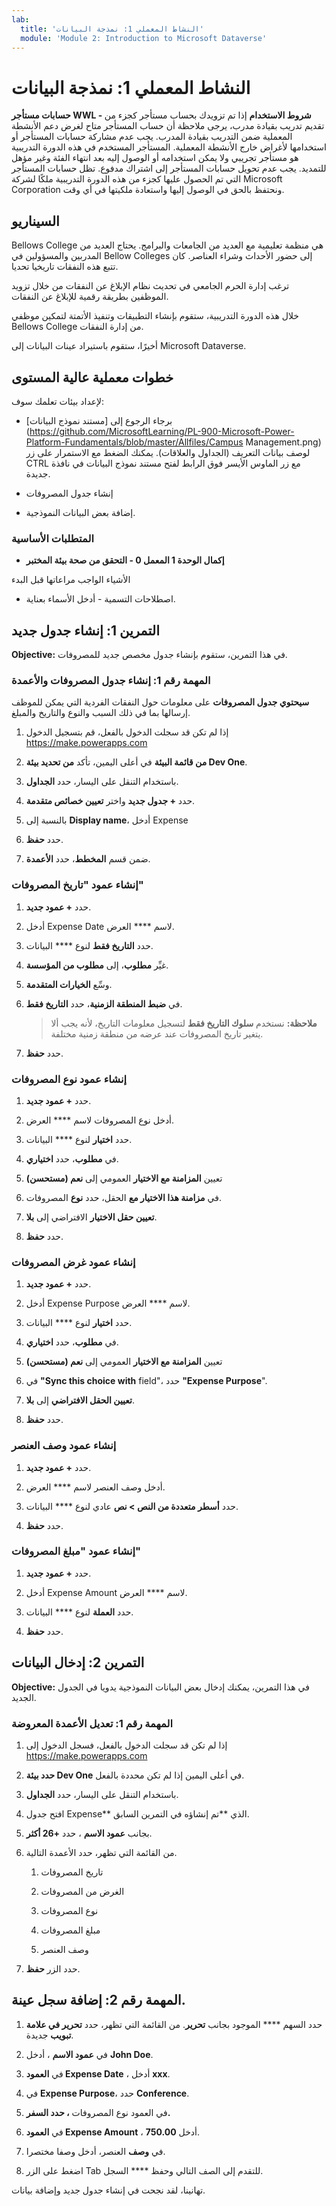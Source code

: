 ```yaml
---
lab:
  title: 'النشاط المعملي 1: نمذجة البيانات'
  module: 'Module 2: Introduction to Microsoft Dataverse'
---
```


# النشاط المعملي 1: نمذجة البيانات

**حسابات مستأجر WWL - شروط الاستخدام** إذا تم تزويدك بحساب مستأجر كجزء من تقديم تدريب بقيادة مدرب، يرجى ملاحظة أن حساب المستأجر متاح لغرض دعم الأنشطة المعملية ضمن التدريب بقيادة المدرب. يجب عدم مشاركة حسابات المستأجر أو استخدامها لأغراض خارج الأنشطة المعملية. المستأجر المستخدم في هذه الدورة التدريبية هو مستأجر تجريبي ولا يمكن استخدامه أو الوصول إليه بعد انتهاء الفئة وغير مؤهل للتمديد. يجب عدم تحويل حسابات المستأجر إلى اشتراك مدفوع. تظل حسابات المستأجر التي تم الحصول عليها كجزء من هذه الدورة التدريبية ملكًا لشركة Microsoft Corporation ونحتفظ بالحق في الوصول إليها واستعادة ملكيتها في أي وقت. 

## السيناريو

Bellows College هي منظمة تعليمية مع العديد من الجامعات والبرامج. يحتاج العديد من المدربين والمسؤولين في Bellow Colleges إلى حضور الأحداث وشراء العناصر. كان تتبع هذه النفقات تاريخيا تحديا. 

ترغب إدارة الحرم الجامعي في تحديث نظام الإبلاغ عن النفقات من خلال تزويد الموظفين بطريقة رقمية للإبلاغ عن النفقات. 

خلال هذه الدورة التدريبية، ستقوم بإنشاء التطبيقات وتنفيذ الأتمتة لتمكين موظفي Bellows College من إدارة النفقات.

أخيرًا، ستقوم باستيراد عينات البيانات إلى Microsoft Dataverse.

## خطوات معملية عالية المستوى

لإعداد بيئات تعلمك سوف:

- برجاء الرجوع إلى [مستند نموذج البيانات](https://github.com/MicrosoftLearning/PL-900-Microsoft-Power-Platform-Fundamentals/blob/master/Allfiles/Campus Management.png) لوصف بيانات التعريف (الجداول والعلاقات). يمكنك الضغط مع الاستمرار على زر CTRL مع زر الماوس الأيسر فوق الرابط لفتح مستند نموذج البيانات في نافذة جديدة.

- إنشاء جدول المصروفات

- إضافة بعض البيانات النموذجية. 

### المتطلبات الأساسية

- **إكمال الوحدة 1 المعمل 0 - التحقق من صحة بيئة المختبر**

الأشياء الواجب مراعاتها قبل البدء

- اصطلاحات التسمية - أدخل الأسماء بعناية.

## التمرين 1: إنشاء جدول جديد

**Objective:** في هذا التمرين، ستقوم بإنشاء جدول مخصص جديد للمصروفات.

### المهمة رقم 1: إنشاء جدول المصروفات والأعمدة

**سيحتوي جدول المصروفات** على معلومات حول النفقات الفردية التي يمكن للموظف إرسالها بما في ذلك السبب والنوع والتاريخ والمبلغ.

1. إذا لم تكن قد سجلت الدخول بالفعل، قم بتسجيل الدخول https://make.powerapps.com

1. **من قائمة البيئة** في أعلى اليمين، تأكد **من تحديد بيئة Dev One**.

1. باستخدام التنقل على اليسار، حدد **الجداول**.

1. حدد **+ جدول جديد** واختر **تعيين خصائص متقدمة**.

1. بالنسبة إلى **Display name**، أدخل Expense

1. حدد **حفظ**.

1. ضمن قسم **المخطط**، حدد **الأعمدة**.

### إنشاء عمود "تاريخ المصروفات"

1. حدد **+ عمود جديد**.

1. أدخل Expense Date لاسم **** العرض.

1. حدد **التاريخ فقط** لنوع **** البيانات.

1. غيِّر **مطلوب**، إلى **مطلوب من المؤسسة**.

1. وسِّع **الخيارات المتقدمة**.

1. في **ضبط المنطقة الزمنية**، حدد **التاريخ فقط**.

    >**ملاحظة:** نستخدم **سلوك التاريخ فقط** لتسجيل معلومات التاريخ، لأنه يجب ألا يتغير تاريخ المصروفات عند عرضه من منطقة زمنية مختلفة.

1. حدد **حفظ**.

### إنشاء عمود نوع المصروفات

1. حدد **+ عمود جديد**.

1. أدخل نوع المصروفات لاسم **** العرض.

1. حدد **اختيار** لنوع **** البيانات.

1. في **مطلوب**، حدد **اختياري**.

1. تعيين **المزامنة مع الاختيار** العمومي إلى **نعم (مستحسن)**

1. في **مزامنة هذا الاختيار مع** الحقل، حدد **نوع** المصروفات.

1. **تعيين حقل الاختيار** الافتراضي إلى **بلا**.

1. حدد **حفظ**.

### إنشاء عمود غرض المصروفات

1. حدد **+ عمود جديد**.

1. أدخل Expense Purpose لاسم **** العرض.

1. حدد **اختيار** لنوع **** البيانات.

1. في **مطلوب**، حدد **اختياري**.

1. تعيين **المزامنة مع الاختيار** العمومي إلى **نعم (مستحسن)**

1. في **"Sync this choice with** field"، حدد **"Expense Purpose**".

1. **تعيين الحقل الافتراضي** إلى **بلا**.

1. حدد **حفظ**.

### إنشاء عمود وصف العنصر

1. حدد **+ عمود جديد**.

1. أدخل وصف العنصر لاسم **** العرض.

1. حدد **أسطر متعددة من النص &gt; نص** عادي لنوع **** البيانات.

1. حدد **حفظ**.

### إنشاء عمود "مبلغ المصروفات"

1. حدد **+ عمود جديد**.

1. أدخل Expense Amount لاسم **** العرض.

1. حدد **العملة** لنوع **** البيانات.

1. حدد **حفظ**.

 
## التمرين 2: إدخال البيانات

**Objective:** في هذا التمرين، يمكنك إدخال بعض البيانات النموذجية يدويا في الجدول الجديد. 

### المهمة رقم 1: تعديل الأعمدة المعروضة

1. إذا لم تكن قد سجلت الدخول بالفعل، فسجل الدخول إلى https://make.powerapps.com

1. **حدد بيئة Dev One** في أعلى اليمين إذا لم تكن محددة بالفعل.

1. باستخدام التنقل على اليسار، حدد **الجداول**.

1. افتح جدول Expense** الذي **تم إنشاؤه في التمرين السابق.

1. بجانب **عمود الاسم** ، حدد **+26 أكثر**.

1. من القائمة التي تظهر، حدد الأعمدة التالية.

    1. تاريخ المصروفات

    2. الغرض من المصروفات 

    3. نوع المصروفات

    4. مبلغ المصروفات

    5. وصف العنصر

1. حدد الزر **حفظ**.

## المهمة رقم 2: إضافة سجل عينة.

1. حدد السهم **** الموجود بجانب **تحرير**. من القائمة التي تظهر، حدد **تحرير في علامة تبويب** جديدة.

1. في **عمود الاسم** ، أدخل **John Doe**.

1. في **العمود Expense Date** ، أدخل **xxx**.

1. في **Expense Purpose**، حدد **Conference**.

1. في العمود نوع المصروفات **، حدد **السفر**.**

1. في **العمود Expense Amount** ، أدخل **750.00**.

1. في **وصف** العنصر، أدخل وصفا مختصرا.

1. اضغط على الزر Tab للتقدم إلى الصف التالي وحفظ **** السجل.

تهانينا، لقد نجحت في إنشاء جدول جديد وإضافة بيانات.


